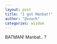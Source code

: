 ```yaml
---
layout: post
title: "I got Manbat!"
author: "@vsoch"
categories: wisdom
---
```


BATMAN! Manbat.. ?
